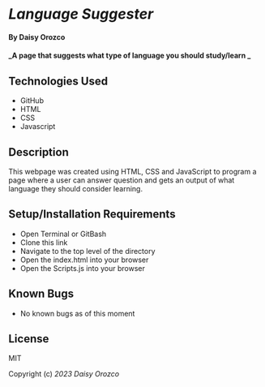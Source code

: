 # _Language Suggester_

#### By **Daisy Orozco**

#### _A page that suggests what type of language you should study/learn _

## Technologies Used

* GitHub
* HTML
* CSS
* Javascript

## Description

This webpage was created using HTML, CSS and JavaScript to program a page where a user can answer question and gets an output of what language they should consider learning.

## Setup/Installation Requirements

* Open Terminal or GitBash
* Clone this link 
* Navigate to the top level of the directory
* Open the index.html into your browser
* Open the Scripts.js into your browser



## Known Bugs

* No known bugs as of this moment

## License
 MIT

Copyright (c) _2023_ _Daisy Orozco_
